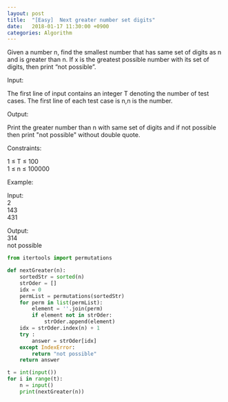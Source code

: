```yaml
---
layout: post
title:  "[Easy]  Next greater number set digits"
date:   2018-01-17 11:30:00 +0900
categories: Algorithm
---
```


Given a number n, find the smallest number that has same set of digits as n and is greater than n. If x is the greatest possible number with its set of digits, then print “not possible”.

Input:

The first line of input contains an integer T denoting the number of test cases.
The first line of each test case is n,n is the number.

Output:

Print the greater number than n with same set of digits and if not possible then print "not possible" without double quote.

Constraints:

1 ≤ T ≤ 100<br>
1 ≤ n ≤ 100000

Example:

Input:<br>
2<br>
143<br>
431

Output:<br>
314<br>
not possible

```python
from itertools import permutations

def nextGreater(n):
    sortedStr = sorted(n)
    strOder = []
    idx = 0
    permList = permutations(sortedStr)
    for perm in list(permList):
        element = ''.join(perm)
        if element not in strOder:
            strOder.append(element)
    idx = strOder.index(n) + 1
    try :
        answer = strOder[idx]
    except IndexError:
        return "not possible"
    return answer

t = int(input())
for i in range(t):
    n = input()
    print(nextGreater(n))
```
    